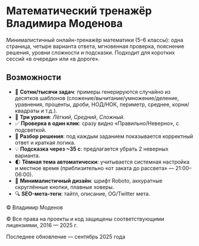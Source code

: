 # Математический тренажёр Владимира Моденова

Минималистичный онлайн-тренажёр математики (5–6 классы): одна страница, четыре варианта ответа, мгновенная проверка, пояснение решения, уровни сложности и подсказки. Подходит для коротких сессий «в очереди» или «в дороге».

## Возможности

- 🔢 **Сотни/тысячи задач**: примеры генерируются случайно из десятков шаблонов (сложение/вычитание/умножение/деление, уравнения, проценты, дроби, НОД/НОК, периметр, среднее, корни/квадраты и т.д.).
- 🧠 **Три уровня**: *Лёгкий*, *Средний*, *Сложный*.
- ✅ **Проверка в один клик**: сразу видно «Правильно/Неверно», с подсветкой.
- 📘 **Разбор решения**: под каждым заданием показывается корректный ответ и краткая логика.
- 💡 **Подсказка через ~35 с**: предлагается убрать 2 неверных варианта.
- 🌓 **Тёмная тема автоматически**: учитывается системная настройка и местное время (приблизительно «от заката до рассвета» — 21:00–06:00).
- 🧩 **Минималистичный дизайн**: шрифт Roboto, аккуратные скруглённые кнопки, плавные ховеры.
- 🔍 **SEO-мета-теги**: тайтл, описание, OG/Twitter мета.

© Владимир Моденов

© Все права на проекты и код защищены соответствующими лицензиями, 2016 — 2025 г.

Последнее обновление — сентябрь 2025 года